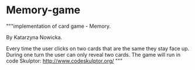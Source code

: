# Memory-game
"""implementation of card game - Memory.

By Katarzyna Nowicka.

Every time the user clicks on two cards 
that are the same they stay face up. During one turn
the user can only reveal two cards. 
The game will run in code Skulptor:
http://www.codeskulptor.org/
"""
